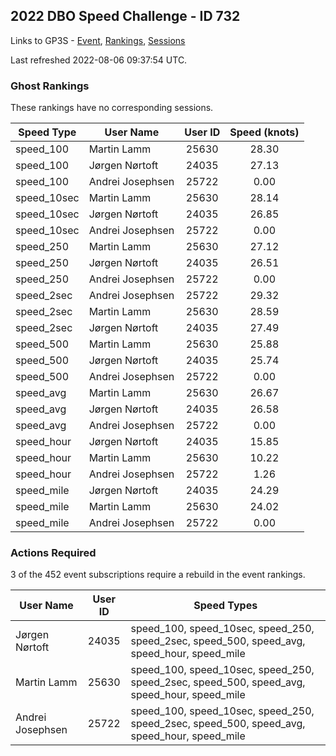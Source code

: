 ## 2022 DBO Speed Challenge - ID 732

Links to GP3S - [Event](https://www.gps-speedsurfing.com/default.aspx?mnu=event&val=732), [Rankings](https://www.gps-speedsurfing.com/default.aspx?mnu=eventranking&val=732), [Sessions](https://www.gps-speedsurfing.com/default.aspx?mnu=eventsessions&val=732)

Last refreshed 2022-08-06 09:37:54 UTC.

### Ghost Rankings

These rankings have no corresponding sessions.

| Speed Type | User Name | User ID | Speed (knots) |
| ---------- | --------- | :-----: | :-----------: |
| speed_100 | Martin Lamm | 25630 | 28.30 |
| speed_100 | Jørgen Nørtoft | 24035 | 27.13 |
| speed_100 | Andrei Josephsen | 25722 | 0.00 |
| speed_10sec | Martin Lamm | 25630 | 28.14 |
| speed_10sec | Jørgen Nørtoft | 24035 | 26.85 |
| speed_10sec | Andrei Josephsen | 25722 | 0.00 |
| speed_250 | Martin Lamm | 25630 | 27.12 |
| speed_250 | Jørgen Nørtoft | 24035 | 26.51 |
| speed_250 | Andrei Josephsen | 25722 | 0.00 |
| speed_2sec | Andrei Josephsen | 25722 | 29.32 |
| speed_2sec | Martin Lamm | 25630 | 28.59 |
| speed_2sec | Jørgen Nørtoft | 24035 | 27.49 |
| speed_500 | Martin Lamm | 25630 | 25.88 |
| speed_500 | Jørgen Nørtoft | 24035 | 25.74 |
| speed_500 | Andrei Josephsen | 25722 | 0.00 |
| speed_avg | Martin Lamm | 25630 | 26.67 |
| speed_avg | Jørgen Nørtoft | 24035 | 26.58 |
| speed_avg | Andrei Josephsen | 25722 | 0.00 |
| speed_hour | Jørgen Nørtoft | 24035 | 15.85 |
| speed_hour | Martin Lamm | 25630 | 10.22 |
| speed_hour | Andrei Josephsen | 25722 | 1.26 |
| speed_mile | Jørgen Nørtoft | 24035 | 24.29 |
| speed_mile | Martin Lamm | 25630 | 24.02 |
| speed_mile | Andrei Josephsen | 25722 | 0.00 |

### Actions Required

3 of the 452 event subscriptions require a rebuild in the event rankings.

| User Name | User ID | Speed Types |
| --------- | :-----: | ----------- |
| Jørgen Nørtoft | 24035 | speed_100, speed_10sec, speed_250, speed_2sec, speed_500, speed_avg, speed_hour, speed_mile |
| Martin Lamm | 25630 | speed_100, speed_10sec, speed_250, speed_2sec, speed_500, speed_avg, speed_hour, speed_mile |
| Andrei Josephsen | 25722 | speed_100, speed_10sec, speed_250, speed_2sec, speed_500, speed_avg, speed_hour, speed_mile |
